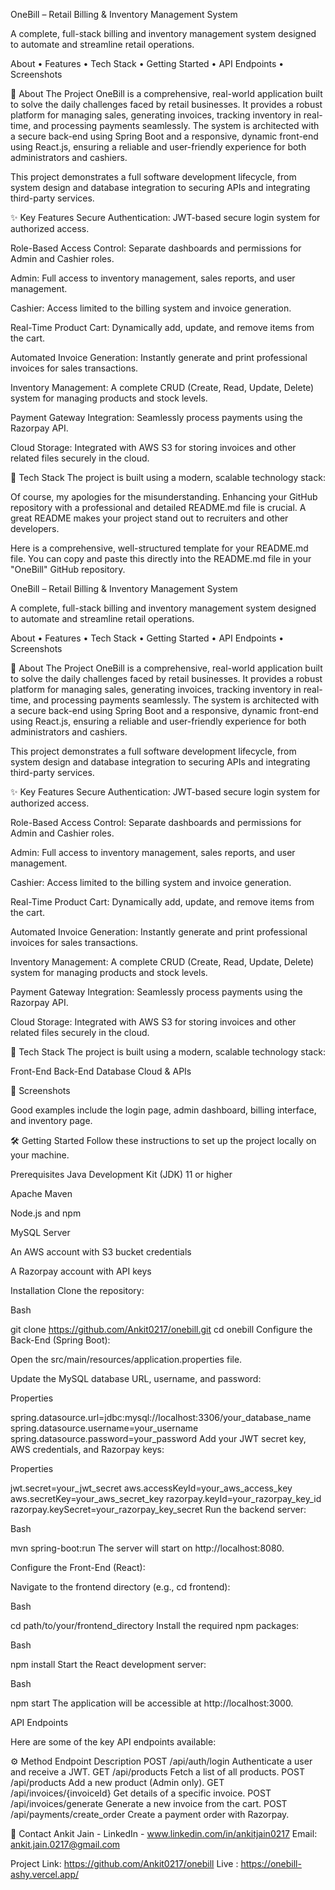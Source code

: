 OneBill – Retail Billing & Inventory Management System

A complete, full-stack billing and inventory management system designed to automate and streamline retail operations.

About •
Features •
Tech Stack •
Getting Started •
API Endpoints •
Screenshots

📖 About The Project
OneBill is a comprehensive, real-world application built to solve the daily challenges faced by retail businesses. It provides a robust platform for managing sales, generating invoices, tracking inventory in real-time, and processing payments seamlessly. The system is architected with a secure back-end using Spring Boot and a responsive, dynamic front-end using React.js, ensuring a reliable and user-friendly experience for both administrators and cashiers.

This project demonstrates a full software development lifecycle, from system design and database integration to securing APIs and integrating third-party services.

✨ Key Features
Secure Authentication: JWT-based secure login system for authorized access.

Role-Based Access Control: Separate dashboards and permissions for Admin and Cashier roles.

Admin: Full access to inventory management, sales reports, and user management.

Cashier: Access limited to the billing system and invoice generation.

Real-Time Product Cart: Dynamically add, update, and remove items from the cart.

Automated Invoice Generation: Instantly generate and print professional invoices for sales transactions.

Inventory Management: A complete CRUD (Create, Read, Update, Delete) system for managing products and stock levels.

Payment Gateway Integration: Seamlessly process payments using the Razorpay API.

Cloud Storage: Integrated with AWS S3 for storing invoices and other related files securely in the cloud.


🚀 Tech Stack
The project is built using a modern, scalable technology stack:


Of course, my apologies for the misunderstanding. Enhancing your GitHub repository with a professional and detailed README.md file is crucial. A great README makes your project stand out to recruiters and other developers.

Here is a comprehensive, well-structured template for your README.md file. You can copy and paste this directly into the README.md file in your "OneBill" GitHub repository.

OneBill – Retail Billing & Inventory Management System

A complete, full-stack billing and inventory management system designed to automate and streamline retail operations.


About •
Features •
Tech Stack •
Getting Started •
API Endpoints •
Screenshots

📖 About The Project
OneBill is a comprehensive, real-world application built to solve the daily challenges faced by retail businesses. It provides a robust platform for managing sales, generating invoices, tracking inventory in real-time, and processing payments seamlessly. The system is architected with a secure back-end using Spring Boot and a responsive, dynamic front-end using React.js, ensuring a reliable and user-friendly experience for both administrators and cashiers.

This project demonstrates a full software development lifecycle, from system design and database integration to securing APIs and integrating third-party services.

✨ Key Features
Secure Authentication: JWT-based secure login system for authorized access.

Role-Based Access Control: Separate dashboards and permissions for Admin and Cashier roles.

Admin: Full access to inventory management, sales reports, and user management.

Cashier: Access limited to the billing system and invoice generation.

Real-Time Product Cart: Dynamically add, update, and remove items from the cart.

Automated Invoice Generation: Instantly generate and print professional invoices for sales transactions.

Inventory Management: A complete CRUD (Create, Read, Update, Delete) system for managing products and stock levels.

Payment Gateway Integration: Seamlessly process payments using the Razorpay API.

Cloud Storage: Integrated with AWS S3 for storing invoices and other related files securely in the cloud.

🚀 Tech Stack
The project is built using a modern, scalable technology stack:

Front-End	Back-End	Database	Cloud & APIs


📸 Screenshots

Good examples include the login page, admin dashboard, billing interface, and inventory page.




🛠️ Getting Started
Follow these instructions to set up the project locally on your machine.

Prerequisites
Java Development Kit (JDK) 11 or higher

Apache Maven

Node.js and npm

MySQL Server

An AWS account with S3 bucket credentials

A Razorpay account with API keys

Installation
Clone the repository:

Bash

git clone https://github.com/Ankit0217/onebill.git
cd onebill
Configure the Back-End (Spring Boot):

Open the src/main/resources/application.properties file.

Update the MySQL database URL, username, and password:

Properties

spring.datasource.url=jdbc:mysql://localhost:3306/your_database_name
spring.datasource.username=your_username
spring.datasource.password=your_password
Add your JWT secret key, AWS credentials, and Razorpay keys:

Properties

jwt.secret=your_jwt_secret
aws.accessKeyId=your_aws_access_key
aws.secretKey=your_aws_secret_key
razorpay.keyId=your_razorpay_key_id
razorpay.keySecret=your_razorpay_key_secret
Run the backend server:

Bash

mvn spring-boot:run
The server will start on http://localhost:8080.

Configure the Front-End (React):

Navigate to the frontend directory (e.g., cd frontend):

Bash

cd path/to/your/frontend_directory
Install the required npm packages:

Bash

npm install
Start the React development server:

Bash

npm start
The application will be accessible at http://localhost:3000.



 API Endpoints

Here are some of the key API endpoints available:

⚙️ Method	Endpoint	Description
POST	/api/auth/login	Authenticate a user and receive a JWT.
GET	/api/products	Fetch a list of all products.
POST	/api/products	Add a new product (Admin only).
GET	/api/invoices/{invoiceId}	Get details of a specific invoice.
POST	/api/invoices/generate	Generate a new invoice from the cart.
POST	/api/payments/create_order	Create a payment order with Razorpay.



📧 Contact
Ankit Jain - LinkedIn - www.linkedin.com/in/ankitjain0217
Email: ankit.jain.0217@gmail.com

Project Link: https://github.com/Ankit0217/onebill
Live : https://onebill-ashy.vercel.app/

